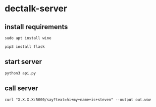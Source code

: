 # dectalk-server

## install requirements

`sudo apt install wine`

`pip3 install flask`

## start server

`python3 api.py`

## call server

`curl "X.X.X.X:5000/say?text=hi+my+name+is+steven" --output out.wav`
